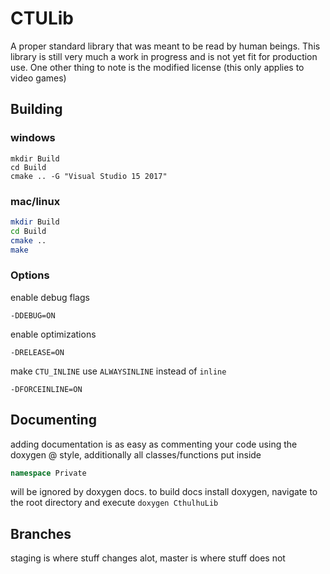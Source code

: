 # CTULib

A proper standard library that was meant to be read by human beings. This library is still very much a work in progress and is not yet fit for production use. One other thing to note is the modified license (this only applies to video games)

## Building

### windows
```
mkdir Build
cd Build
cmake .. -G "Visual Studio 15 2017"
```

### mac/linux

```sh
mkdir Build
cd Build
cmake ..
make
```

### Options
enable debug flags
```
-DDEBUG=ON
```
enable optimizations
```
-DRELEASE=ON
```
make `CTU_INLINE` use `ALWAYSINLINE` instead of `inline`
```
-DFORCEINLINE=ON
```

## Documenting

adding documentation is as easy as commenting your code using the doxygen @ style, additionally all classes/functions put inside 
```cpp
namespace Private
```
will be ignored by doxygen docs. to build docs install doxygen, navigate to the root directory and execute `doxygen CthulhuLib`

## Branches

staging is where stuff changes alot, master is where stuff does not
